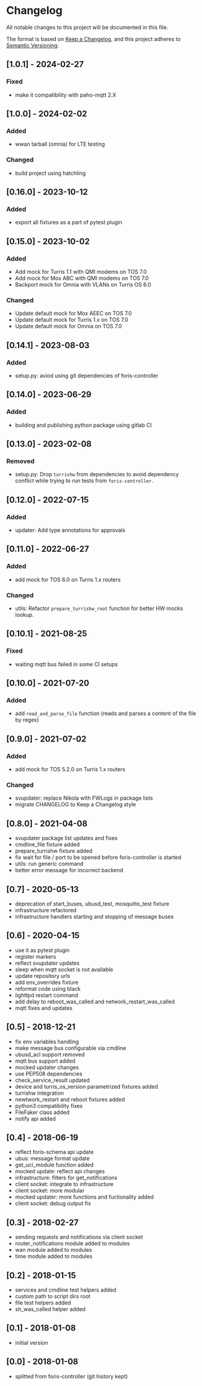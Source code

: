 # Changelog
All notable changes to this project will be documented in this file.

The format is based on [Keep a Changelog](https://keepachangelog.com/en/1.0.0/),
and this project adheres to [Semantic Versioning](https://semver.org/spec/v2.0.0.html).

## [1.0.1] - 2024-02-27
### Fixed
- make it compatibility with paho-mqtt 2.X

## [1.0.0] - 2024-02-02
### Added
- wwan tarball (omnia) for LTE testing

### Changed
- build project using hatchling

## [0.16.0] - 2023-10-12
### Added
- export all fixtures as a part of pytest plugin

## [0.15.0] - 2023-10-02
### Added
- Add mock for Turris 1.1 with QMI modems on TOS 7.0
- Add mock for Mox ABC with QMI modems on TOS 7.0
- Backport mock for Omnia with VLANs on Turris OS 6.0

### Changed
- Update default mock for Mox AEEC on TOS 7.0
- Update default mock for Turris 1.x on TOS 7.0
- Update default mock for Omnia on TOS 7.0

## [0.14.1] - 2023-08-03
### Added
- setup.py: aviod using git dependencies of foris-controller

## [0.14.0] - 2023-06-29
### Added
- building and publishing python package using gitlab CI

## [0.13.0] - 2023-02-08
### Removed
- setup.py: Drop `turrishw` from dependencies to avoid dependency conflict
  while trying to run tests from `foris-controller`.

## [0.12.0] - 2022-07-15
### Added
- updater: Add type annotations for approvals

## [0.11.0] - 2022-06-27
### Added
- add mock for TOS 6.0 on Turris 1.x routers

### Changed
- utils: Refactor `prepare_turrishw_root` function for better HW mocks lookup.

## [0.10.1] - 2021-08-25
### Fixed
- waiting mqtt bus failed in some CI setups

## [0.10.0] - 2021-07-20
### Added
- add `read_and_parse_file` function (reads and parses a content of the file by regex)

## [0.9.0] - 2021-07-02
### Added
- add mock for TOS 5.2.0 on Turris 1.x routers

### Changed
- svupdater: replace Nikola with FWLogs in package lists
- migrate CHANGELOG to Keep a Changelog style

## [0.8.0] - 2021-04-08

- svupdater package list updates and fixes
- cmdline_file fixture added
- prepare_turrishw fixture added
- fix wait for file / port to be opened before foris-controller is started
- utils: run generic command
- better error message for incorrect backend

## [0.7] - 2020-05-13

- deprecation of start_buses, ubusd_test, mosquitto_test fixture
- infrastructure refactored
- infrastructure handlers starting and stopping of message buses

## [0.6] - 2020-04-15

- use it as pytest plugin
- register markers
- reflect svupdater updates
- sleep when mqtt socket is not available
- update repository urls
- add env_overrides fixture
- reformat code using black
- lighttpd restart command
- add delay to reboot_was_called and network_restart_was_called
- mqtt fixes and updates

## [0.5] - 2018-12-21

- fix env variables handling
- make message bus configurable via cmdline
- ubusd_acl support removed
- mqtt bus support added
- mocked updater changes
- use PEP508 dependencies
- check_service_result updated
- device and turris_os_version parametrized fixtures added
- turrishw integration
- newtwork_restart and reboot fixtures added
- python3 compatibility fixes
- FileFaker class added
- notify api added

## [0.4] - 2018-06-19

- reflect foris-schema api update
- ubus: message format update
- get_uci_module function added
- mocked update: reflect api changes
- infrastructure: filters for get_notifications
- client socket: integrate to infrastructure
- client socket: more modular
- mocked updater: more functions and fuctionality added
- client socket: debug output fix

## [0.3] - 2018-02-27

- sending requests and notifications via client socket
- router_notifications module added to modules
- wan module added to modules
- time module added to modules

## [0.2] - 2018-01-15

- services and cmdline test helpers added
- custom path to script dirs root
- file test helpers added
- sh_was_called helper added

## [0.1] - 2018-01-08

- initial version

## [0.0] - 2018-01-08

- splitted from foris-controller (git history kept)
